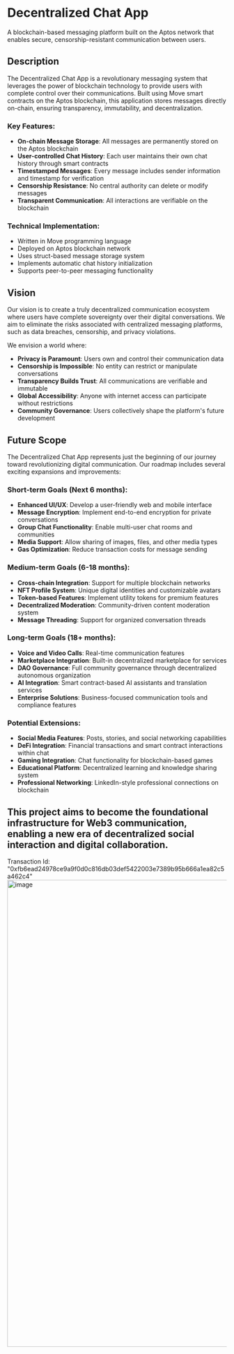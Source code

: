 # Decentralized Chat App

A blockchain-based messaging platform built on the Aptos network that enables secure, censorship-resistant communication between users.

## Description

The Decentralized Chat App is a revolutionary messaging system that leverages the power of blockchain technology to provide users with complete control over their communications. Built using Move smart contracts on the Aptos blockchain, this application stores messages directly on-chain, ensuring transparency, immutability, and decentralization.

### Key Features:
- **On-chain Message Storage**: All messages are permanently stored on the Aptos blockchain
- **User-controlled Chat History**: Each user maintains their own chat history through smart contracts
- **Timestamped Messages**: Every message includes sender information and timestamp for verification
- **Censorship Resistance**: No central authority can delete or modify messages
- **Transparent Communication**: All interactions are verifiable on the blockchain

### Technical Implementation:
- Written in Move programming language
- Deployed on Aptos blockchain network
- Uses struct-based message storage system
- Implements automatic chat history initialization
- Supports peer-to-peer messaging functionality

## Vision

Our vision is to create a truly decentralized communication ecosystem where users have complete sovereignty over their digital conversations. We aim to eliminate the risks associated with centralized messaging platforms, such as data breaches, censorship, and privacy violations.

We envision a world where:
- **Privacy is Paramount**: Users own and control their communication data
- **Censorship is Impossible**: No entity can restrict or manipulate conversations
- **Transparency Builds Trust**: All communications are verifiable and immutable
- **Global Accessibility**: Anyone with internet access can participate without restrictions
- **Community Governance**: Users collectively shape the platform's future development

## Future Scope

The Decentralized Chat App represents just the beginning of our journey toward revolutionizing digital communication. Our roadmap includes several exciting expansions and improvements:

### Short-term Goals (Next 6 months):
- **Enhanced UI/UX**: Develop a user-friendly web and mobile interface
- **Message Encryption**: Implement end-to-end encryption for private conversations
- **Group Chat Functionality**: Enable multi-user chat rooms and communities
- **Media Support**: Allow sharing of images, files, and other media types
- **Gas Optimization**: Reduce transaction costs for message sending

### Medium-term Goals (6-18 months):
- **Cross-chain Integration**: Support for multiple blockchain networks
- **NFT Profile System**: Unique digital identities and customizable avatars
- **Token-based Features**: Implement utility tokens for premium features
- **Decentralized Moderation**: Community-driven content moderation system
- **Message Threading**: Support for organized conversation threads

### Long-term Goals (18+ months):
- **Voice and Video Calls**: Real-time communication features
- **Marketplace Integration**: Built-in decentralized marketplace for services
- **DAO Governance**: Full community governance through decentralized autonomous organization
- **AI Integration**: Smart contract-based AI assistants and translation services
- **Enterprise Solutions**: Business-focused communication tools and compliance features

### Potential Extensions:
- **Social Media Features**: Posts, stories, and social networking capabilities
- **DeFi Integration**: Financial transactions and smart contract interactions within chat
- **Gaming Integration**: Chat functionality for blockchain-based games
- **Educational Platform**: Decentralized learning and knowledge sharing system
- **Professional Networking**: LinkedIn-style professional connections on blockchain

This project aims to become the foundational infrastructure for Web3 communication, enabling a new era of decentralized social interaction and digital collaboration.
------

Transaction Id: "0xfb6ead24978ce9a9f0d0c816db03def5422003e7389b95b666a1ea82c5a462c4"
<img width="1900" height="1071" alt="image" src="https://github.com/user-attachments/assets/1de95193-05b9-4201-be27-26a7e8de9283" />
